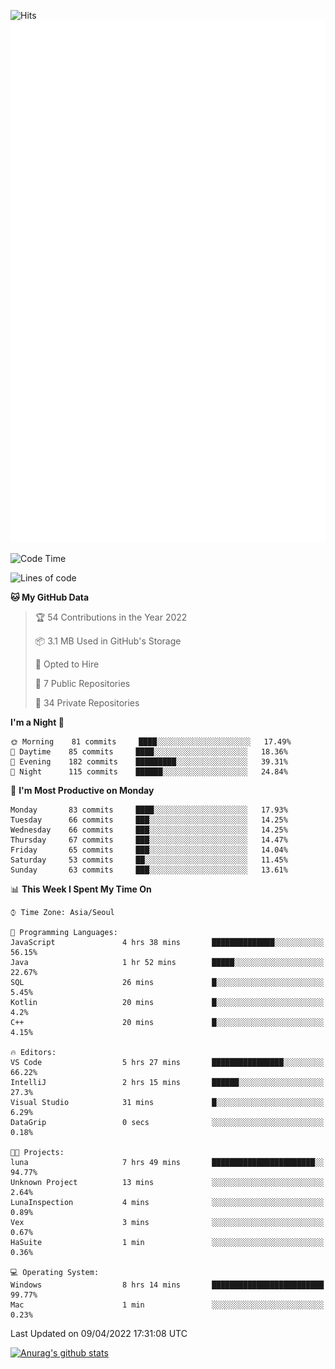 ![Hits](https://hits.seeyoufarm.com/api/count/incr/badge.svg?url=https%3A%2F%2Fgithub.com%2Fkokose1234&count_bg=%2379C83D&title_bg=%23555555&icon=apple.svg&icon_color=%23E7E7E7&title=hits&edge_flat=false)
<br/>
![Metrics](https://github.com/kokose1234/kokose1234/blob/main/github-metrics.svg)

<!--START_SECTION:waka-->
![Code Time](http://img.shields.io/badge/Code%20Time-620%20hrs%204%20mins-blue)

![Lines of code](https://img.shields.io/badge/From%20Hello%20World%20I%27ve%20Written-2%20Million%20lines%20of%20code-blue)

**🐱 My GitHub Data** 

> 🏆 54 Contributions in the Year 2022
 > 
> 📦 3.1 MB Used in GitHub's Storage 
 > 
> 💼 Opted to Hire
 > 
> 📜 7 Public Repositories 
 > 
> 🔑 34 Private Repositories  
 > 
**I'm a Night 🦉** 

```text
🌞 Morning    81 commits     ████░░░░░░░░░░░░░░░░░░░░░   17.49% 
🌆 Daytime    85 commits     ████░░░░░░░░░░░░░░░░░░░░░   18.36% 
🌃 Evening    182 commits    █████████░░░░░░░░░░░░░░░░   39.31% 
🌙 Night      115 commits    ██████░░░░░░░░░░░░░░░░░░░   24.84%

```
📅 **I'm Most Productive on Monday** 

```text
Monday       83 commits     ████░░░░░░░░░░░░░░░░░░░░░   17.93% 
Tuesday      66 commits     ███░░░░░░░░░░░░░░░░░░░░░░   14.25% 
Wednesday    66 commits     ███░░░░░░░░░░░░░░░░░░░░░░   14.25% 
Thursday     67 commits     ███░░░░░░░░░░░░░░░░░░░░░░   14.47% 
Friday       65 commits     ███░░░░░░░░░░░░░░░░░░░░░░   14.04% 
Saturday     53 commits     ██░░░░░░░░░░░░░░░░░░░░░░░   11.45% 
Sunday       63 commits     ███░░░░░░░░░░░░░░░░░░░░░░   13.61%

```


📊 **This Week I Spent My Time On** 

```text
⌚︎ Time Zone: Asia/Seoul

💬 Programming Languages: 
JavaScript               4 hrs 38 mins       ██████████████░░░░░░░░░░░   56.15% 
Java                     1 hr 52 mins        █████░░░░░░░░░░░░░░░░░░░░   22.67% 
SQL                      26 mins             █░░░░░░░░░░░░░░░░░░░░░░░░   5.45% 
Kotlin                   20 mins             █░░░░░░░░░░░░░░░░░░░░░░░░   4.2% 
C++                      20 mins             █░░░░░░░░░░░░░░░░░░░░░░░░   4.15%

🔥 Editors: 
VS Code                  5 hrs 27 mins       ████████████████░░░░░░░░░   66.22% 
IntelliJ                 2 hrs 15 mins       ██████░░░░░░░░░░░░░░░░░░░   27.3% 
Visual Studio            31 mins             █░░░░░░░░░░░░░░░░░░░░░░░░   6.29% 
DataGrip                 0 secs              ░░░░░░░░░░░░░░░░░░░░░░░░░   0.18%

🐱‍💻 Projects: 
luna                     7 hrs 49 mins       ███████████████████████░░   94.77% 
Unknown Project          13 mins             ░░░░░░░░░░░░░░░░░░░░░░░░░   2.64% 
LunaInspection           4 mins              ░░░░░░░░░░░░░░░░░░░░░░░░░   0.89% 
Vex                      3 mins              ░░░░░░░░░░░░░░░░░░░░░░░░░   0.67% 
HaSuite                  1 min               ░░░░░░░░░░░░░░░░░░░░░░░░░   0.36%

💻 Operating System: 
Windows                  8 hrs 14 mins       █████████████████████████   99.77% 
Mac                      1 min               ░░░░░░░░░░░░░░░░░░░░░░░░░   0.23%

```


 Last Updated on 09/04/2022 17:31:08 UTC
<!--END_SECTION:waka-->

[![Anurag's github stats](https://github-readme-stats.vercel.app/api?username=kokose1234&theme=dracula)](https://github.com/anuraghazra/github-readme-stats)



	
